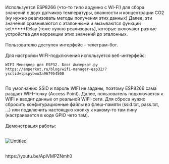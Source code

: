 Используется ESP8266 (что-то типо ардуино с WI-FI) для сбора значений с двух датчиков температуры, влажности и концентрации CO2 (ну нужно реализовать методы получения этих данных)
Далее, эти значения сравниваются с эталонными и вызываются функции set*****Relay (тоже нужно реализовать), которые включают разные устройства для коррекции этих значений до эталонных.<br><br>
Пользователю доступен интерфейс - телеграм-бот.<br><br>
Для настройки WIFI-подключения используется веб-интерфейс:
<br>
```
WIFI Менеджер для ESP32. Блог Амперкот.ру
https://amperkot.ru/blog/wifi-manager-esp32/?ysclid=lpspybwo2a967954500
```
<br>
По умолчанию SSID и пароль WIFI не заданы, поэтому ESP8266 сама раздает WIFI-точку (Access Point). Далее, пользователь подключается к WIFI и вводит данные от реальной WIFI-сети. Для сброса нужно сбросить конфигурационные файлы во флеш-памяти (ssid.txt, pass.txt, ...) или подключить настоящую кнопку к какому-то там пину (настраивается в коде GPIO чето там).<br><br>
Демонстрация работы:<br><br>

![Untitled](https://github.com/azattt/infa/assets/50748347/fbd95af6-d604-46ae-b2d6-07dab1ab3780)

<br>
https://youtu.be/ApIVMPZNmh0

